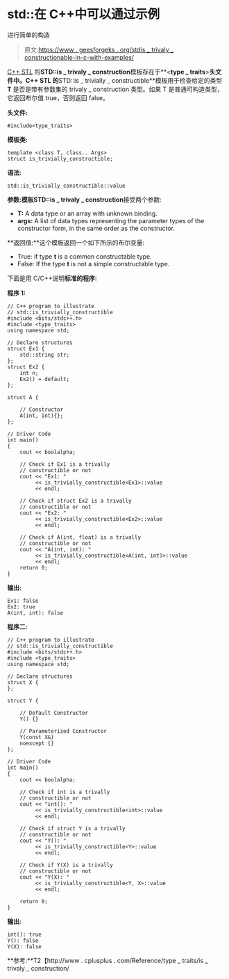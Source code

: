 # std::在 C++中可以通过示例

进行简单的构造

> 原文:[https://www . geesforgeks . org/stdis _ trivaly _ constructionable-in-c-with-examples/](https://www.geeksforgeeks.org/stdis_trivially_constructible-in-c-with-examples/)

[C++ STL](https://www.geeksforgeeks.org/the-c-standard-template-library-stl/) 的**STD::is _ trivaly _ construction**模板存在于**<**type _ traits**>**头文件中。C++ STL 的**STD::is _ trivially _ constructible**模板用于检查给定的类型 **T** 是否是带有参数集的 trivaly _ construction 类型。如果 T 是普通可构造类型，它返回布尔值 true，否则返回 false。

**头文件:**

```
#include<type_traits>

```

**模板类:**

```
template <class T, class.. Args>
struct is_trivially_constructible;

```

**语法:**

```
std::is_trivially_constructible::value

```

**参数:**模板**STD::is _ trivaly _ construction**接受两个参数:

*   **T:** A data type or an array with unknown binding.
*   **args:** A list of data types representing the parameter types of the constructor form, in the same order as the constructor.

**返回值:**这个模板返回一个如下所示的布尔变量:

*   True: if type **t** is a common constructable type.
*   False: If the type **t** is not a simple constructable type.

下面是用 C/C++说明**标准的程序:**

**程序 1:**

```
// C++ program to illustrate
// std::is_trivially_constructible
#include <bits/stdc++.h>
#include <type_traits>
using namespace std;

// Declare structures
struct Ex1 {
    std::string str;
};
struct Ex2 {
    int n;
    Ex2() = default;
};

struct A {

    // Constructor
    A(int, int){};
};

// Driver Code
int main()
{
    cout << boolalpha;

    // Check if Ex1 is a trivally
    // constructible or not
    cout << "Ex1: "
         << is_trivially_constructible<Ex1>::value
         << endl;

    // Check if struct Ex2 is a trivally
    // constructible or not
    cout << "Ex2: "
         << is_trivially_constructible<Ex2>::value
         << endl;

    // Check if A(int, float) is a trivally
    // constructible or not
    cout << "A(int, int): "
         << is_trivially_constructible<A(int, int)>::value
         << endl;
    return 0;
}
```

**输出:**

```
Ex1: false
Ex2: true
A(int, int): false

```

**程序二:**

```
// C++ program to illustrate
// std::is_trivially_constructible
#include <bits/stdc++.h>
#include <type_traits>
using namespace std;

// Declare structures
struct X {
};

struct Y {

    // Default Constructor
    Y() {}

    // Parameterized Constructor
    Y(const X&)
    noexcept {}
};

// Driver Code
int main()
{
    cout << boolalpha;

    // Check if int is a trivally
    // constructible or not
    cout << "int(): "
         << is_trivially_constructible<int>::value
         << endl;

    // Check if struct Y is a trivally
    // constructible or not
    cout << "Y(): "
         << is_trivially_constructible<Y>::value
         << endl;

    // Check if Y(X) is a trivally
    // constructible or not
    cout << "Y(X): "
         << is_trivially_constructible<Y, X>::value
         << endl;

    return 0;
}
```

**输出:**

```
int(): true
Y(): false
Y(X): false

```

**参考:**T2【http://www . cplusplus . com/Reference/type _ traits/is _ trivaly _ construction/